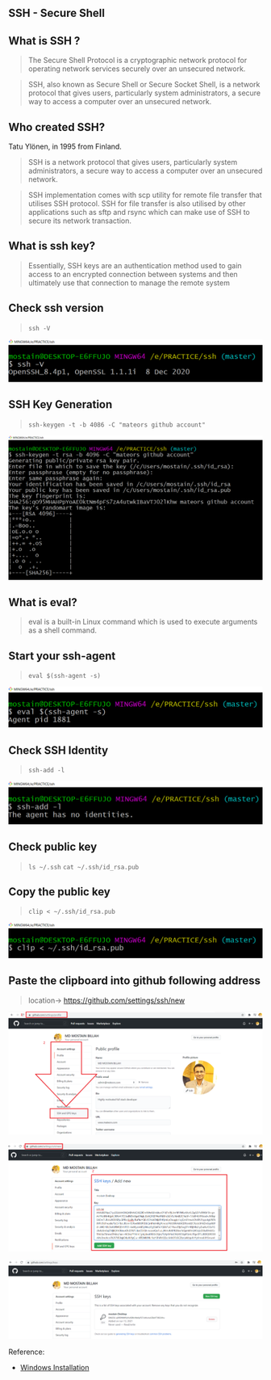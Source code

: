
## SSH - Secure Shell
## What is SSH ?
> The Secure Shell Protocol is a cryptographic network protocol for operating network services securely over an unsecured network.

> SSH, also known as Secure Shell or Secure Socket Shell, is a network protocol that gives users, particularly system administrators, a secure way to access a computer over an unsecured network.

## Who created SSH?
Tatu Ylönen, in 1995 from Finland.

> SSH is a network protocol that gives users, particularly system administrators, a secure way to access a computer over an unsecured network.

> SSH implementation comes with scp utility for remote file transfer that utilises SSH protocol. SSH for file transfer is also utilised by other applications such as sftp and rsync which can make use of SSH to secure its network transaction.


## What is ssh key?
> Essentially, SSH keys are an authentication method used to gain access to an encrypted connection between systems and then ultimately use that connection to manage the remote system

## Check ssh version
> `ssh -V`

![version output](./ssh_version.png)

## SSH Key Generation
> `ssh-keygen -t -b 4086 -C "mateors github account"`

![ssh_key_generate](./ssh_keygen.png)

## What is eval?
> eval is a built-in Linux command which is used to execute arguments as a shell command.

## Start your ssh-agent
> `eval $(ssh-agent -s)`

![ssh_agent_start](./ssh_agent_start.png)

## Check SSH Identity
> `ssh-add -l`

![ssh_identity_check](./ssh_identity_check.png)

## Check public key
> `ls ~/.ssh`
> `cat ~/.ssh/id_rsa.pub`

## Copy the public key
> `clip < ~/.ssh/id_rsa.pub`

![public_key_copy_into_clipboard](./public_key_copy_into_clipboard.png)

## Paste the clipboard into github following address
> location-> https://github.com/settings/ssh/new

![ssh_gpg_key](./ssh_gpg_key.png)

![paste_public_key_into_github](./paste_public_key_into_github.png)

![settings_keys](./settings_keys.png)


Reference:
* [Windows Installation](https://docs.microsoft.com/en-us/windows-server/administration/openssh/openssh_install_firstuse)